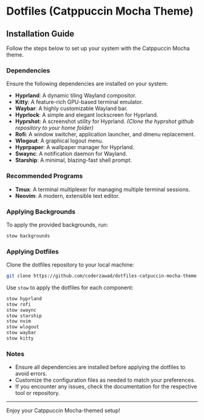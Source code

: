 
# Dotfiles (Catppuccin Mocha Theme)

## Installation Guide

Follow the steps below to set up your system with the Catppuccin Mocha theme.

### Dependencies

Ensure the following dependencies are installed on your system:

- **Hyprland**: A dynamic tiling Wayland compositor.
- **Kitty**: A feature-rich GPU-based terminal emulator.
- **Waybar**: A highly customizable Wayland bar.
- **Hyprlock**: A simple and elegant lockscreen for Hyprland.
- **Hyprshot**: A screenshot utility for Hyprland. *(Clone the hyprshot github repository to your home folder)*
- **Rofi**: A window switcher, application launcher, and dmenu replacement.
- **Wlogout**: A graphical logout menu.
- **Hyprpaper**: A wallpaper manager for Hyprland.
- **Swaync**: A notification daemon for Wayland.
- **Starship**: A minimal, blazing-fast shell prompt.

### Recommended Programs

- **Tmux**: A terminal multiplexer for managing multiple terminal sessions.
- **Neovim**: A modern, extensible text editor.

### Applying Backgrounds

To apply the provided backgrounds, run:

```bash
stow backgrounds
```

### Applying Dotfiles

Clone the dotfiles repository to your local machine:

```bash
git clone https://github.com/coderzawad/dotfiles-catpuccin-mocha-theme.git
```

Use `stow` to apply the dotfiles for each component:

```bash
stow hyprland
stow rofi
stow swaync
stow starship
stow nvim
stow wlogout
stow waybar
stow kitty
```

### Notes

- Ensure all dependencies are installed before applying the dotfiles to avoid errors.
- Customize the configuration files as needed to match your preferences.
- If you encounter any issues, check the documentation for the respective tool or repository.

---

Enjoy your Catppuccin Mocha-themed setup!


